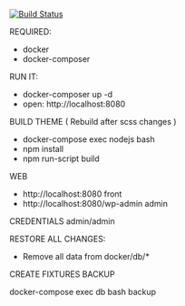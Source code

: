 [![Build Status](https://travis-ci.org/Asisyas/ibaser_com.svg?branch=master)](https://travis-ci.org/Asisyas/ibaser_com)

REQUIRED:
  * docker
  * docker-composer

RUN IT:
  *  docker-composer up -d
  *  open: http://localhost:8080 


BUILD THEME ( Rebuild after scss changes )
 * docker-compose exec nodejs bash
 * npm install
 * npm run-script build

WEB
 * http://localhost:8080 front
 * http://localhost:8080/wp-admin admin


CREDENTIALS
    admin/admin

RESTORE ALL CHANGES:

  * Remove all data from docker/db/*


CREATE FIXTURES BACKUP

docker-compose exec db bash
backup